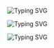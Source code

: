 

<p align="center">
<img src="https://readme-typing-svg.demolab.com?font=Source+Code+Pro&weight=900&size=32&duration=4000&pause=500&color=8758FF&background=FFFFFF00&center=true&vCenter=true&width=600&height=200&lines=Hi%2C+I'm+Pruthvik+Sheth!;Full+Stack+Web+Developer;App+Developer;Digital+Craftsman" alt="Typing SVG" />


<p align="center">
<img src="https://github-readme-stats.vercel.app/api/pin/?username=pruthvik00911&repo=earthquakes-3d-visualizer" alt="Typing SVG" />
</p>


</p>
<p align="center">
<img src="https://streak-stats.demolab.com?user=pruthvik00911&theme=highcontrast&hide_border=true&stroke=8758FF&fire=8758FF&ring=8758FF&currStreakLabel=8758FF&background=DDDDDD00" alt="Typing SVG" />
</p>

